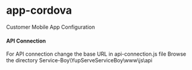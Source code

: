 # app-cordova #

Customer Mobile App Configuration

#### API Connection ####
For API connection change the base URL in api-connection.js file
Browse the directory Service-Boy\YupServeServiceBoy\www\js\api
